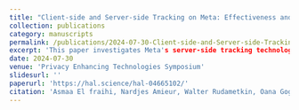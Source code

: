 ```yaml
---
title: "Client-side and Server-side Tracking on Meta: Effectiveness and Accuracy"
collection: publications
category: manuscripts
permalink: /publications/2024-07-30-Client-side-and-Server-side-Tracking-on-Meta
excerpt: 'This paper investigates Meta's server-side tracking technology, a method designed to bypass browser-based privacy restrictions.'
date: 2024-07-30
venue: 'Privacy Enhancing Technologies Symposium'
slidesurl: ''
paperurl: 'https://hal.science/hal-04665102/'
citation: 'Asmaa El fraihi, Nardjes Amieur, Walter Rudametkin, Oana Goga. Client-side and Server-side Tracking on Meta: Effectiveness and Accuracy. PETS 2024 - 24th Privacy Enhancing Technologies Symposium, Jul 2024, Bristol, United Kingdom. pp.431-445, ⟨10.56553/popets-2024-0086⟩. ⟨hal-04665102⟩'
---
```

